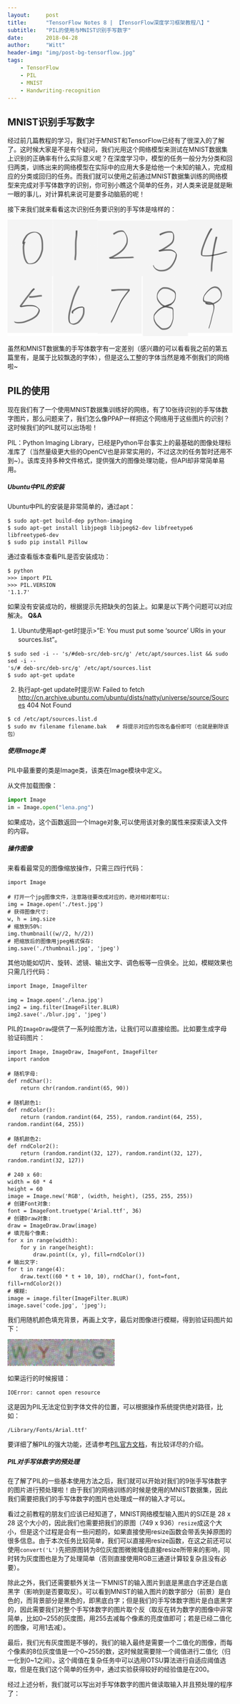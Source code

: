 ```yaml
---
layout:     post
title:      "TensorFlow Notes 8 | 【TensorFlow深度学习框架教程八】"
subtitle:   "PIL的使用与MNIST识别手写数字"
date:       2018-04-28
author:     "Witt"
header-img: "img/post-bg-tensorflow.jpg"
tags:
    - TensorFlow
    - PIL
    - MNIST
    - Handwriting-recognition
---
```


## MNIST识别手写数字
经过前几篇教程的学习，我们对于MNIST和TensorFlow已经有了很深入的了解了。这时候大家是不是有个疑问，我们光用这个网络模型来测试在MNIST数据集上识别的正确率有什么实际意义呢？在深度学习中，模型的任务一般分为分类和回归两类，训练出来的网络模型在实际中的应用大多是给他一个未知的输入，完成相应的分类或回归的任务。而我们就可以使用之前通过MNIST数据集训练的网络模型来完成对手写体数字的识别，你可别小瞧这个简单的任务，对人类来说是就是瞅一眼的事儿，对计算机来说可是要多动脑筋的呢！

接下来我们就来看看这次识别任务要识别的手写体是啥样的：

![Softmax-weights](/img/in-post/tensorflow-mnist-handwriting-recognition/handwriting0-9.jpg)

虽然和MNIST数据集的手写体数字有一定差别（感兴趣的可以看看我之前的第五篇里有，是属于比较飘逸的字体），但是这么工整的字体当然是难不倒我们的网络啦~

## PIL的使用
现在我们有了一个使用MNIST数据集训练好的网络，有了10张待识别的手写体数字图片，那么问题来了，我们怎么像PPAP一样把这个网络用于这些图片的识别？这时候我们的PIL就可以出场啦！

PIL：Python Imaging Library，已经是Python平台事实上的最基础的图像处理标准库了（当然量级更大些的OpenCV也是非常实用的，不过这次的任务暂时还用不到~）。该库支持多种文件格式，提供强大的图像处理功能，但API却非常简单易用。

##### Ubuntu中PIL的安装
Ubuntu中PIL的安装是非常简单的，通过apt：
```
$ sudo apt-get build-dep python-imaging
$ sudo apt-get install libjpeg8 libjpeg62-dev libfreetype6 libfreetype6-dev
$ sudo pip install Pillow
```
通过查看版本查看PIL是否安装成功：
```
$ python
>>> import PIL
>>> PIL.VERSION
'1.1.7'
```
如果没有安装成功的，根据提示先把缺失的包装上。如果是以下两个问题可以对应解决。
**Q&A**
1. Ubuntu使用apt-get时提示>”E: You must put some ‘source’ URIs in your sources.list”。
```
$ sudo sed -i -- 's/#deb-src/deb-src/g' /etc/apt/sources.list && sudo sed -i -- 
's/# deb-src/deb-src/g' /etc/apt/sources.list
$ sudo apt-get update
```
2. 执行apt-get update时提示W: Failed to fetch http://cn.archive.ubuntu.com/ubuntu/dists/natty/universe/source/Sources  404  Not Found  
```
$ cd /etc/apt/sources.list.d
$ sudo mv filename filename.bak   # 将提示对应的包改名备份即可（也就是删除该包）
```

##### 使用Image类
PIL中最重要的类是Image类，该类在Image模块中定义。

从文件加载图像：
```python
import Image
im = Image.open("lena.png")
```
如果成功，这个函数返回一个Image对象,可以使用该对象的属性来探索读入文件的内容。

##### 操作图像
来看看最常见的图像缩放操作，只需三四行代码：
```
import Image

# 打开一个jpg图像文件，注意路径要改成对应的，绝对相对都可以:
img = Image.open('./test.jpg')
# 获得图像尺寸:
w, h = img.size
# 缩放到50%:
img.thumbnail((w//2, h//2))
# 把缩放后的图像用jpeg格式保存:
img.save('./thumbnail.jpg', 'jpeg')
```
其他功能如切片、旋转、滤镜、输出文字、调色板等一应俱全。比如，模糊效果也只需几行代码：
```
import Image, ImageFilter

img = Image.open('./lena.jpg')
img2 = img.filter(ImageFilter.BLUR)
img2.save('./blur.jpg', 'jpeg')
```
PIL的`ImageDraw`提供了一系列绘图方法，让我们可以直接绘图。比如要生成字母验证码图片：
```
import Image, ImageDraw, ImageFont, ImageFilter
import random

# 随机字母:
def rndChar():
    return chr(random.randint(65, 90))

# 随机颜色1:
def rndColor():
    return (random.randint(64, 255), random.randint(64, 255), random.randint(64, 255))

# 随机颜色2:
def rndColor2():
    return (random.randint(32, 127), random.randint(32, 127), random.randint(32, 127))

# 240 x 60:
width = 60 * 4
height = 60
image = Image.new('RGB', (width, height), (255, 255, 255))
# 创建Font对象:
font = ImageFont.truetype('Arial.ttf', 36)
# 创建Draw对象:
draw = ImageDraw.Draw(image)
# 填充每个像素:
for x in range(width):
    for y in range(height):
        draw.point((x, y), fill=rndColor())
# 输出文字:
for t in range(4):
    draw.text((60 * t + 10, 10), rndChar(), font=font, fill=rndColor2())
# 模糊:
image = image.filter(ImageFilter.BLUR)
image.save('code.jpg', 'jpeg');
```
我们用随机颜色填充背景，再画上文字，最后对图像进行模糊，得到验证码图片如下：

![Verification-code](/img/in-post/tensorflow-mnist-handwriting-recognition/verification-code.jpg)

如果运行的时候报错：
```
IOError: cannot open resource
```
这是因为PIL无法定位到字体文件的位置，可以根据操作系统提供绝对路径，比如：
```
/Library/Fonts/Arial.ttf'
```
要详细了解PIL的强大功能，还请参考[PIL官方文档](http://effbot.org/imagingbook/)，有比较详尽的介绍。

##### PIL对手写体数字的预处理
在了解了PIL的一些基本使用方法之后，我们就可以开始对我们的9张手写体数字的图片进行预处理啦！由于我们的网络训练的时候是使用的MNIST数据集，因此我们需要把我们的手写体数字的图片也处理成一样的输入才可以。

看过之前教程的朋友们应该已经知道了，MNIST网络模型输入图片的SIZE是 28 x 28 这个大小的，因此我们也需要把我们的原图（749 x 936）`resize`成这个大小，但是这个过程是会有一些问题的，如果直接使用resize函数会带丢失掉原图的很多信息。由于本次任务比较简单，我们可以直接用resize函数，在这之前还可以使用`convert('L')`先把原图转为8位灰度图微微降低直接resize所带来的影响，同时转为灰度图也是为了处理简单（否则直接使用RGB三通道计算较复杂且没有必要）。

除此之外，我们还需要额外关注一下MNIST的输入图片到底是黑底白字还是白底黑字（影响到是否要取反）。可以看到MNIST的输入图片的数字部分（前景）是白色的，而背景部分是黑色的，即黑底白字；但是我们的手写体数字图片是白底黑字的，因此需要我们对整个手写体数字的图片取个反（取反在转为数字的图像中非常简单，比如0~255的灰度图，用255去减每个像素的亮度值即可；若是已经二值化的图像，可用1去减）。

最后，我们光有灰度图是不够的，我们的输入最终是需要一个二值化的图像，而每个像素的8位灰度值是一个0~255的数，这时候就需要除一个阈值进行二值化（归一化到0~1之间）。这个阈值在复杂任务中可以选用OTSU算法进行自适应阈值选取，但是在我们这个简单的任务中，通过实验获得较好的经验值是在200。

经过上述分析，我们就可以写出对手写体数字的图片做读取输入并且预处理的程序了：
